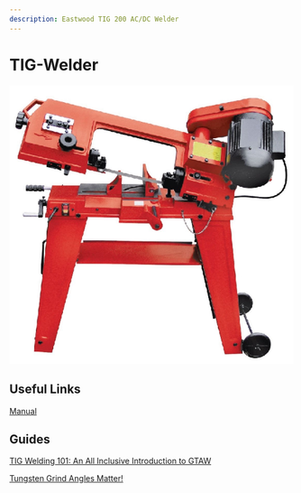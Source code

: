 ```yaml
---
description: Eastwood TIG 200 AC/DC Welder
---
```


# TIG-Welder

![](../.gitbook/assets/image%20%2839%29.png)

## Useful Links

[Manual](https://drive.google.com/open?id=1ZLkREWRh46expOI14z1Ztg3klk2MtHm_)

## Guides

[TIG Welding 101: An All Inclusive Introduction to GTAW](https://www.youtube.com/watch?v=gCCdiksvXMU)

[Tungsten Grind Angles Matter!](https://www.youtube.com/watch?v=LTb9HLoWTWA)

